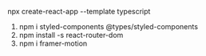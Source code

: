 npx create-react-app <app-name> --template typescript


1) npm i styled-components @types/styled-components
2) npm install -s react-router-dom
3) npm i framer-motion